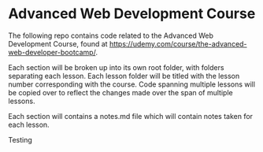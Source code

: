 # Advanced Web Development Course

The following repo contains code related to the Advanced Web Development Course,
found at https://udemy.com/course/the-advanced-web-developer-bootcamp/.

Each section will be broken up into its own root folder, with folders separating
each lesson. Each lesson folder will be titled with the lesson number
corresponding with the course. Code spanning multiple lessons will be copied
over to reflect the changes made over the span of multiple lessons.

Each section will contains a notes.md file which will contain notes taken for
each lesson.

Testing
